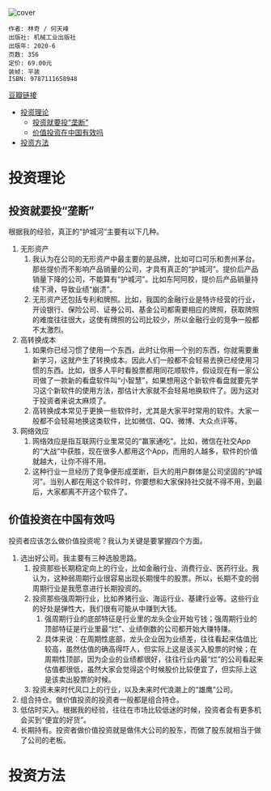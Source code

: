 ![cover](https://img1.doubanio.com/view/subject/s/public/s33681217.jpg)

    作者: 林奇 / 何天峰
    出版社: 机械工业出版社
    出版年: 2020-6
    页数: 356
    定价: 69.00元
    装帧: 平装
    ISBN: 9787111658948

[豆瓣链接](https://book.douban.com/subject/35121011/)

- [投资理论](#投资理论)
  - [投资就要投“垄断”](#投资就要投垄断)
  - [价值投资在中国有效吗](#价值投资在中国有效吗)
- [投资方法](#投资方法)

# 投资理论
## 投资就要投“垄断”
根据我的经验，真正的“护城河”主要有以下几种。

1. 无形资产
   1. 我认为在公司的无形资产中最主要的是品牌，比如可口可乐和贵州茅台。那些提价而不影响产品销量的公司，才具有真正的“护城河”。提价后产品销量下降的公司，不能算有“护城河”。比如东阿阿胶，提价后产品销量持续下滑，导致业绩“崩溃”。
   2. 无形资产还包括专利和牌照。比如，我国的金融行业是特许经营的行业，开设银行、保险公司、证券公司、基金公司都需要相应的牌照，获取牌照的难度往往很大，这使有牌照的公司比较少，所以金融行业的竞争一般都不太激烈。
1. 高转换成本
   1. 如果你已经习惯了使用一个东西，此时让你用一个别的东西，你就需要重新学习，这就产生了转换成本。因此人们一般都不会轻易去换已经使用习惯的东西。比如，很多人平时看股票都用同花顺软件，假设现在有一家公司做了一款新的看盘软件叫“小智慧”，如果想用这个新软件看盘就要先学习这个新软件的使用方法，那估计大家就不会轻易地换软件了。因为这对于投资者来说太麻烦了。
   2. 高转换成本常见于更换一些软件时，尤其是大家平时常用的软件。大家一般都不会轻易地换这类软件，比如微信、QQ、微博、大众点评等。
2. 网络效应
   1. 网络效应是指互联网行业里常见的“赢家通吃”。比如，微信在社交App的“大战”中获胜，现在很多人都用这个App，而用的人越多，软件的价值就越大，让你不得不用。
   2. 这种行业一旦经历了竞争便形成垄断，巨大的用户群体是公司坚固的“护城河”。当别人都在用这个软件时，你要想和大家保持社交就不得不用，到最后，大家都离不开这个软件了。

## 价值投资在中国有效吗
投资者应该怎么做价值投资呢？我认为关键是要掌握四个方面。

1. 选出好公司。我主要有三种选股思路。
   1. 投资那些长期稳定向上的行业，比如金融行业、消费行业、医药行业。我认为，这种弱周期行业很容易出现长期慢牛的股票。所以，长期不变的弱周期行业是我愿意进行长期投资的。
   2. 投资那些强周期行业，比如养猪行业、海运行业、基建行业等。这些行业的好处是弹性大，我们很有可能从中赚到大钱。
      1. 强周期行业的底部特征是行业里的龙头企业开始亏钱；强周期行业的顶部特征是行业里最“烂”、业绩倒数的公司都开始大赚特赚。
      2. 具体来说：在周期性底部，龙头企业因为业绩差，往往看起来估值比较高，虽然估值的确高得吓人，但实际上这是该买入股票的时候；在周期性顶部，因为企业的业绩都很好，往往行业内最“烂”的公司看起来估值都很低，虽然大家会觉得这个时候股价比较便宜了，但实际上这是该卖出股票的时候。
   3. 投资未来时代风口上的行业，以及未来时代浪潮上的“雄鹰”公司。
2. 组合持仓。做价值投资的投资者一般都是组合持仓。
3. 低估时买入。根据我的经验，往往在市场比较低迷的时候，投资者会有更多机会买到“便宜的好货”。
4. 长期持有。投资者做价值投资就是做伟大公司的股东，而做了股东就相当于做了公司的老板。

# 投资方法












